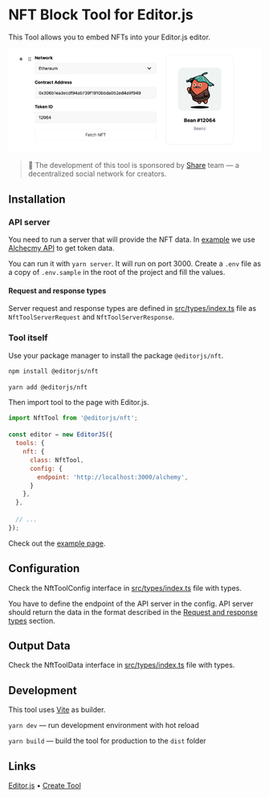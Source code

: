 # NFT Block Tool for Editor.js

This Tool allows you to embed NFTs into your Editor.js editor.

![NFT block tool example](./assets/demo.png)

> 🚀 The development of this tool is sponsored by [Share](https://theshr.xyz) team — a decentralized social network for creators.

## Installation

### API server

You need to run a server that will provide the NFT data. In [example](./server/index.ts) we use [Alchecmy API](https://docs.alchemy.com/reference/api-overview) to get token data.

You can run it with `yarn server`. It will run on port 3000. Create a `.env` file as a copy of `.env.sample` in the root of the project and fill the values.

#### Request and response types

Server request and response types are defined in [src/types/index.ts](./src/types/index.ts) file as `NftToolServerRequest` and `NftToolServerResponse`.

### Tool itself

Use your package manager to install the package `@editorjs/nft`.

```shell
npm install @editorjs/nft

yarn add @editorjs/nft
```

Then import tool to the page with Editor.js.

```js
import NftTool from '@editorjs/nft';

const editor = new EditorJS({
  tools: {
    nft: {
      class: NftTool,
      config: {
        endpoint: 'http://localhost:3000/alchemy',
      }
    },
  },

  // ...
});
```

Check out the [example page](./index.html).

## Configuration

Check the NftToolConfig interface in [src/types/index.ts](./src/types/index.ts) file with types.

You have to define the endpoint of the API server in the config. API server should return the data in the format described in the [Request and response types](#request-and-response-types) section.

## Output Data

Check the NftToolData interface in [src/types/index.ts](./src/types/index.ts) file with types.

## Development

This tool uses [Vite](https://vitejs.dev/) as builder.

`yarn dev` — run development environment with hot reload

`yarn build` — build the tool for production to the `dist` folder

## Links

[Editor.js](https://editorjs.io) • [Create Tool](https://github.com/editor-js/create-tool)